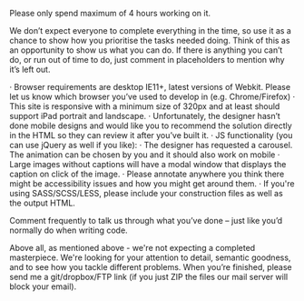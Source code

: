 Please only spend maximum of 4 hours working on it.

We don’t expect everyone to complete everything in the time, so use it as a chance to show how you prioritise the tasks needed doing. Think of this as an opportunity to show us what you can do. If there is anything you can’t do, or run out of time to do, just comment in placeholders to mention why it’s left out.

· Browser requirements are desktop IE11+, latest versions of Webkit. Please let us know which browser you’ve used to develop in (e.g. Chrome/Firefox)
· This site is responsive with a minimum size of 320px and at least should support iPad portrait and landscape.
· Unfortunately, the designer hasn’t done mobile designs and would like you to recommend the solution directly in the HTML so they can review it after you’ve built it.
· JS functionality (you can use jQuery as well if you like):
· The designer has requested a carousel. The animation can be chosen by you and it should also work on mobile
· Large images without captions will have a modal window that displays the caption on click of the image.
· Please annotate anywhere you think there might be accessibility issues and how you might get around them.
· If you're using SASS/SCSS/LESS, please include your construction files as well as the output HTML.

Comment frequently to talk us through what you’ve done – just like you’d normally do when writing code.

Above all, as mentioned above - we're not expecting a completed masterpiece. We're looking for your attention to detail, semantic goodness, and to see how you tackle different problems.  When you’re finished, please send me a git/dropbox/FTP link (if you just ZIP the files our mail server will block your email).
